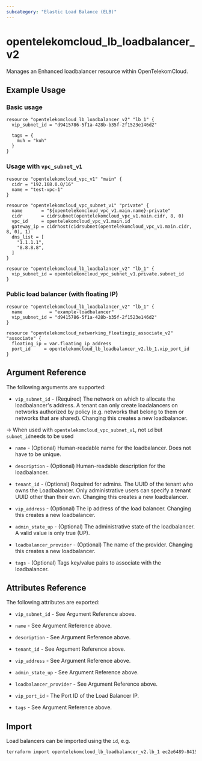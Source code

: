 ```yaml
---
subcategory: "Elastic Load Balance (ELB)"
---
```


# opentelekomcloud_lb_loadbalancer_v2

Manages an Enhanced loadbalancer resource within OpenTelekomCloud.

## Example Usage

### Basic usage

```hcl
resource "opentelekomcloud_lb_loadbalancer_v2" "lb_1" {
  vip_subnet_id = "d9415786-5f1a-428b-b35f-2f1523e146d2"

  tags = {
    muh = "kuh"
  }
}
```

### Usage with `vpc_subnet_v1`

```hcl
resource "opentelekomcloud_vpc_v1" "main" {
  cidr = "192.168.0.0/16"
  name = "test-vpc-1"
}

resource "opentelekomcloud_vpc_subnet_v1" "private" {
  name       = "${opentelekomcloud_vpc_v1.main.name}-private"
  cidr       = cidrsubnet(opentelekomcloud_vpc_v1.main.cidr, 8, 0)
  vpc_id     = opentelekomcloud_vpc_v1.main.id
  gateway_ip = cidrhost(cidrsubnet(opentelekomcloud_vpc_v1.main.cidr, 8, 0), 1)
  dns_list = [
    "1.1.1.1",
    "8.8.8.8",
  ]
}

resource "opentelekomcloud_lb_loadbalancer_v2" "lb_1" {
  vip_subnet_id = opentelekomcloud_vpc_subnet_v1.private.subnet_id
}
```

### Public load balancer (with floating IP)

```hcl
resource "opentelekomcloud_lb_loadbalancer_v2" "lb_1" {
  name          = "example-loadbalancer"
  vip_subnet_id = "d9415786-5f1a-428b-b35f-2f1523e146d2"
}

resource "opentelekomcloud_networking_floatingip_associate_v2" "associate" {
  floating_ip = var.floating_ip_address
  port_id     = opentelekomcloud_lb_loadbalancer_v2.lb_1.vip_port_id
}
```

## Argument Reference

The following arguments are supported:

* `vip_subnet_id` - (Required) The network on which to allocate the
  loadbalancer's address. A tenant can only create loadalancers on networks
  authorized by policy (e.g. networks that belong to them or networks that
  are shared). Changing this creates a new loadbalancer.

-> When used with `opentelekomcloud_vpc_subnet_v1`, not `id` but
`subnet_id`needs to be used

* `name` - (Optional) Human-readable name for the loadbalancer. Does not have
  to be unique.

* `description` - (Optional) Human-readable description for the loadbalancer.

* `tenant_id` - (Optional) Required for admins. The UUID of the tenant who owns
  the Loadbalancer.  Only administrative users can specify a tenant UUID
  other than their own. Changing this creates a new loadbalancer.

* `vip_address` - (Optional) The ip address of the load balancer.
  Changing this creates a new loadbalancer.

* `admin_state_up` - (Optional) The administrative state of the loadbalancer.
  A valid value is only true (UP).

* `loadbalancer_provider` - (Optional) The name of the provider. Changing this
  creates a new loadbalancer.

* `tags` - (Optional) Tags key/value pairs to associate with the loadbalancer.


## Attributes Reference

The following attributes are exported:

* `vip_subnet_id` - See Argument Reference above.

* `name` - See Argument Reference above.

* `description` - See Argument Reference above.

* `tenant_id` - See Argument Reference above.

* `vip_address` - See Argument Reference above.

* `admin_state_up` - See Argument Reference above.

* `loadbalancer_provider` - See Argument Reference above.

* `vip_port_id` - The Port ID of the Load Balancer IP.

* `tags` - See Argument Reference above.

## Import

Load balancers can be imported using the `id`, e.g.

```sh
terraform import opentelekomcloud_lb_loadbalancer_v2.lb_1 ec2e6489-8415-4ec0-9934-540f98b0d594
```
